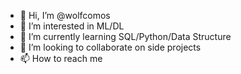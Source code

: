 - 👋 Hi, I’m @wolfcomos
- 👀 I’m interested in ML/DL
- 🌱 I’m currently learning SQL/Python/Data Structure
- 💞️ I’m looking to collaborate on side projects
- 📫 How to reach me 

<!---
wolfcomos/wolfcomos is a ✨ special ✨ repository because its `README.md` (this file) appears on your GitHub profile.
You can click the Preview link to take a look at your changes.
--->
